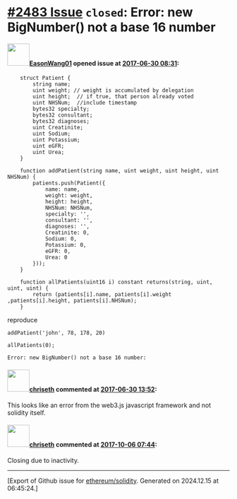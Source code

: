 # [\#2483 Issue](https://github.com/ethereum/solidity/issues/2483) `closed`: Error: new BigNumber() not a base 16 number

#### <img src="https://avatars.githubusercontent.com/u/11001914?u=c1717ea36c0da639ac9a532ab3cd901947239e8c&v=4" width="50">[EasonWang01](https://github.com/EasonWang01) opened issue at [2017-06-30 08:31](https://github.com/ethereum/solidity/issues/2483):

```
    struct Patient {
        string name;
        uint weight; // weight is accumulated by delegation
        uint height;  // if true, that person already voted
        uint NHSNum;  //include timestamp
        bytes32 specialty;  
        bytes32 consultant;
        bytes32 diagnoses;
        uint Creatinite;
        uint Sodium;
        uint Potassium;
        uint eGFR;
        uint Urea;
    }

    function addPatient(string name, uint weight, uint height, uint NHSNum) {
        patients.push(Patient({
            name: name,
            weight: weight,
            height: height,
            NHSNum: NHSNum, 
            specialty: '',  
            consultant: '',
            diagnoses: '',
            Creatinite: 0,
            Sodium: 0,
            Potassium: 0,
            eGFR: 0,
            Urea: 0
        }));
    }
    
    function allPatients(uint16 i) constant returns(string, uint, uint, uint) {
        return (patients[i].name, patients[i].weight ,patients[i].height, patients[i].NHSNum);
    }
```

reproduce
```
addPatient('john', 78, 178, 20)

allPatients(0);
```

```
Error: new BigNumber() not a base 16 number:
```

#### <img src="https://avatars.githubusercontent.com/u/9073706?v=4" width="50">[chriseth](https://github.com/chriseth) commented at [2017-06-30 13:52](https://github.com/ethereum/solidity/issues/2483#issuecomment-312272841):

This looks like an error from the web3.js javascript framework and not solidity itself.

#### <img src="https://avatars.githubusercontent.com/u/9073706?v=4" width="50">[chriseth](https://github.com/chriseth) commented at [2017-10-06 07:44](https://github.com/ethereum/solidity/issues/2483#issuecomment-334683148):

Closing due to inactivity.


-------------------------------------------------------------------------------



[Export of Github issue for [ethereum/solidity](https://github.com/ethereum/solidity). Generated on 2024.12.15 at 06:45:24.]
